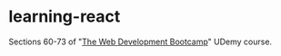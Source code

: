 # learning-react
Sections 60-73 of "[The Web Development Bootcamp](https://www.udemy.com/course/the-web-developer-bootcamp)" UDemy course.
